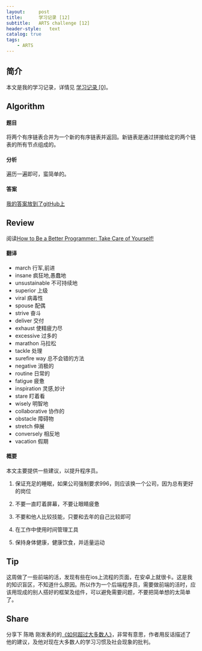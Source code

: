```yaml
---
layout:     post
title:      学习记录 [12]
subtitle:   ARTS challenge [12]
header-style:   text
catalog: true
tags:
    - ARTS
---
```


## 简介

本文是我的学习记录，详情见 [学习记录 [0]](/2019/03/31/ARTS-0/)。

## Algorithm

#### 题目

将两个有序链表合并为一个新的有序链表并返回。新链表是通过拼接给定的两个链表的所有节点组成的。 

#### 分析

遍历一遍即可，蛮简单的。

#### 答案

[我的答案放到了gitHub上](https://github.com/AnthonySAD/leedcode/tree/master/Arithmetic/0021.MergeTwoSortedLists)

## Review

阅读[How to Be a Better Programmer: Take Care of Yourself!](https://dzone.com/articles/how-to-be-a-better-programmer)

#### 翻译

- march 行军,前进
- insane 疯狂地,愚蠢地
- unsustainable 不可持续地
- superior 上级
- viral 病毒性
- spouse 配偶
- strive 奋斗
- deliver 交付
- exhaust 使精疲力尽
- excessive 过多的
- marathon 马拉松
- tackle 处理
- surefire way 总不会错的方法
- negative 消极的
- routine 日常的
- fatigue 疲惫
- inspiration 灵感,妙计
- stare 盯着看
- wisely 明智地
- collaborative 协作的
- obstacle 障碍物
- stretch 伸展
- conversely 相反地
- vacation 假期

#### 概要

本文主要提供一些建议，以提升程序员。

1. 保证充足的睡眠，如果公司强制要求996，则应该换一个公司，因为总有更好的岗位

2. 不要一直盯着屏幕，不要让眼睛疲惫

3. 不要和他人比较技能，只要和去年的自己比较即可

4. 在工作中使用时间管理工具

5. 保持身体健康，健康饮食，并适量运动

## Tip

这周做了一些前端的活，发现有些在ios上流程的页面，在安卓上就很卡。这是我的知识盲区，不知道什么原因。所以作为一个后端程序员，需要做前端的活时，应该用现成的别人搭好的框架及组件，可以避免需要问题，不要把简单想的太简单了。

## Share

分享下 陈皓 刚发表的的[《如何超过大多数人》](https://coolshell.cn/articles/19464.html)，非常有意思，作者用反话描述了他的建议，及他对现在大多数人的学习习惯及社会现象的批判。